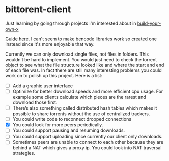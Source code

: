 # bittorent-client

Just learning by going through projects I'm interested about in [build-your-own-x](https://github.com/codecrafters-io/build-your-own-x)

[Guide here](https://allenkim67.github.io/programming/2016/05/04/how-to-make-your-own-bittorrent-client.html). I can't seem to make bencode libraries work so created one instead since it's more enjoyable that way.

Currently we can only download single files, not files in folders. This wouldn’t be hard to implement. You would just need to check the torrent object to see what the file structure looked like and where the start and end of each file was. In fact there are still many interesting problems you could work on to polish up this project. Here is a list:

- [ ] Add a graphic user interface
- [ ] Optimize for better download speeds and more efficient cpu usage. For example some clients calculate which pieces are the rarest and download those first.
- [ ] There’s also something called distributed hash tables which makes it possible to share torrents without the use of centralized trackers.
- [ ] You could write code to reconnect dropped connections
- [x] You could look for more peers periodically.
- [ ] You could support pausing and resuming downloads.
- [ ] You could support uploading since currently our client only downloads.
- [ ] Sometimes peers are unable to connect to each other because they are behind a NAT which gives a proxy ip. You could look into NAT traversal strategies.
